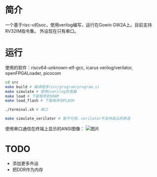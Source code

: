 # 简介
一个基于risc-v的soc，使用verilog编写，运行在Gowin GW2A上。目前支持RV32IM指令集。
外设现在只有串口。

# 运行
使用的软件：riscv64-unknown-elf-gcc, icarus verilog/verilator, openFPGALoader, picocom
```bash
cd src
make build # 编译程序(src/program/program.s)
make simulate # 使用iverilog仿真器 
make load # 下载程序到SRAM
make load_flash # 下载程序到FLASH

./terminal.sh # 串口

make simulate_verilator # 暂不可用，verilator不支持高云的原语
```
使用串口通信在终端上显示的ANSI图像：
![图片](https://cdn.jsdelivr.net/gh/watermeko/picx-images-hosting@master/all/blog/图片.5fktdo511y.webp)

# TODO
+ 添加更多外设
+ 把DDR作为内存
